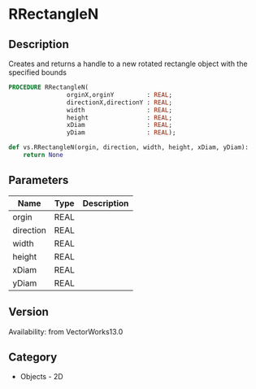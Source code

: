 # RRectangleN

## Description
Creates and returns a handle to a new rotated rectangle object with the specified bounds

```pascal
PROCEDURE RRectangleN(
				orginX,orginY         : REAL;
				directionX,directionY : REAL;
				width                 : REAL;
				height                : REAL;
				xDiam                 : REAL;
				yDiam                 : REAL);
```

```python
def vs.RRectangleN(orgin, direction, width, height, xDiam, yDiam):
    return None
```

## Parameters
|Name|Type|Description|
|---|---|---|
|orgin|REAL|   |
|direction|REAL|   |
|width|REAL|   |
|height|REAL|   |
|xDiam|REAL|   |
|yDiam|REAL|   |

## Version
Availability: from VectorWorks13.0

## Category
* Objects - 2D

